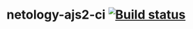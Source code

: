 # netology-ajs2-ci [![Build status](https://ci.appveyor.com/api/projects/status/4rwbqk1hgf4hgxwi?svg=true)](https://ci.appveyor.com/project/dustyo-O/netology-ajs2-ci)


